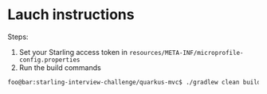 # Lauch instructions

Steps:

1. Set your Starling access token in `resources/META-INF/microprofile-config.properties`
2. Run the build commands

```bash
foo@bar:starling-interview-challenge/quarkus-mvc$ ./gradlew clean build quarkusDev --refresh-dependencies
```